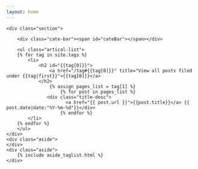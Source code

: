 ```yaml
---
layout: home
---
```


<div class="index-content opinion">

    <div class="section">

        <div class="cate-bar"><span id="cateBar"></span></div>

        <ul class="artical-list">
        {% for tag in site.tags %}
            <li>
             	<h2 id="{{tag[0]}}">
	                <a href="/tag#{{tag[0]}}" title="View all posts filed under {{tag|first}}">{{tag[0]}}</a>
	            </h2>
	             	{% assign pages_list = tag[1] %}
            			{% for post in pages_list %}
                   <div class="title-desc">
                          <a href="{{ post.url }}">{{post.title}}</a> {{ post.date|date:"%Y-%m-%d"}}</div>
        				{% endfor %}
            </li>
        {% endfor %}
        </ul>
    </div>
    <div class="aside">
    </div>
    <div class="aside">
		{% include aside_taglist.html %}
    </div>
</div>
